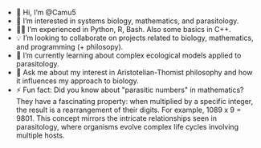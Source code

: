 - 👋 Hi, I’m @Camu5
- 🧬 I’m interested in systems biology, mathematics, and parasitology.
- 👩‍💻 I’m experienced in Python, R, Bash. Also some basics in C++.
- 💡 I’m looking to collaborate on projects related to biology, mathematics, and programming (+ philosopy).
- 🌱 I’m currently learning about complex ecological models applied to parasitology.
- 💬 Ask me about my interest in Aristotelian-Thomist philosophy and how it influences my approach to biology.
- ⚡ Fun fact: Did you know about "parasitic numbers" in mathematics? They have a fascinating property: when multiplied by a specific integer, the result is a rearrangement of their digits. For example, 1089 x 9 = 9801. This concept mirrors the intricate relationships seen in parasitology, where organisms evolve complex life cycles involving multiple hosts.

<!--
**Camu5/Camu5** is a ✨ _special_ ✨ repository because its `README.md` (this file) appears on your GitHub profile.

Here are some ideas to get you started:

- 🔭 I’m currently working on ...
- 🌱 I’m currently learning ...
- 👯 I’m looking to collaborate on ...
- 🤔 I’m looking for help with ...
- 💬 Ask me about ...
- 📫 How to reach me: ...
- 😄 Pronouns: ...
- ⚡ Fun fact: ...
-->
